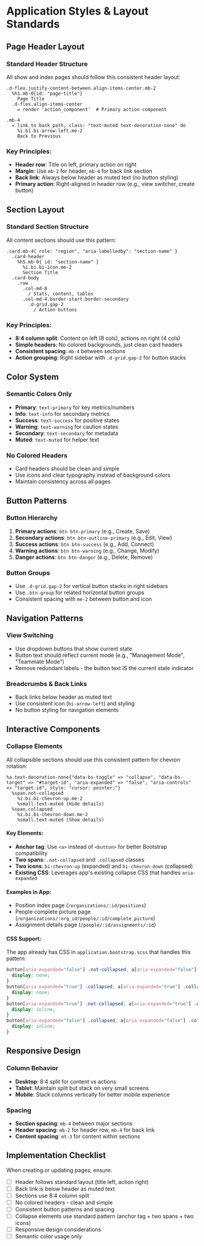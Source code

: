# Application Styles & Layout Standards

## Page Header Layout

### Standard Header Structure
All show and index pages should follow this consistent header layout:

```haml
.d-flex.justify-content-between.align-items-center.mb-2
  %h1.mb-0{id: "page-title"}
    Page Title
  .d-flex.align-items-center
    = render 'action_component'  # Primary action component

.mb-4
  = link_to back_path, class: "text-muted text-decoration-none" do
    %i.bi.bi-arrow-left.me-2
    Back to Previous
```

### Key Principles:
- **Header row**: Title on left, primary action on right
- **Margin**: Use `mb-2` for header, `mb-4` for back link section
- **Back link**: Always below header as muted text (no button styling)
- **Primary action**: Right-aligned in header row (e.g., view switcher, create button)

## Section Layout

### Standard Section Structure
All content sections should use this pattern:

```haml
.card.mb-4{ role: "region", "aria-labelledby": "section-name" }
  .card-header
    %h5.mb-0{ id: "section-name" }
      %i.bi.bi-icon.me-2
      Section Title
  .card-body
    .row
      .col-md-8
        / Stats, content, tables
      .col-md-4.border-start.border-secondary
        .d-grid.gap-2
          / Action buttons
```

### Key Principles:
- **8:4 column split**: Content on left (8 cols), actions on right (4 cols)
- **Simple headers**: No colored backgrounds, just clean card headers
- **Consistent spacing**: `mb-4` between sections
- **Action grouping**: Right sidebar with `.d-grid.gap-2` for button stacks

## Color System

### Semantic Colors Only
- **Primary**: `text-primary` for key metrics/numbers
- **Info**: `text-info` for secondary metrics
- **Success**: `text-success` for positive states
- **Warning**: `text-warning` for caution states
- **Secondary**: `text-secondary` for metadata
- **Muted**: `text-muted` for helper text

### No Colored Headers
- Card headers should be clean and simple
- Use icons and clear typography instead of background colors
- Maintain consistency across all pages

## Button Patterns

### Button Hierarchy
1. **Primary actions**: `btn btn-primary` (e.g., Create, Save)
2. **Secondary actions**: `btn btn-outline-primary` (e.g., Edit, View)
3. **Success actions**: `btn btn-success` (e.g., Add, Connect)
4. **Warning actions**: `btn btn-warning` (e.g., Change, Modify)
5. **Danger actions**: `btn btn-danger` (e.g., Delete, Remove)

### Button Groups
- Use `.d-grid.gap-2` for vertical button stacks in right sidebars
- Use `.btn-group` for related horizontal button groups
- Consistent spacing with `me-2` between button and icon

## Navigation Patterns

### View Switching
- Use dropdown buttons that show current state
- Button text should reflect current mode (e.g., "Management Mode", "Teammate Mode")
- Remove redundant labels - the button text IS the current state indicator

### Breadcrumbs & Back Links
- Back links below header as muted text
- Use consistent icon (`bi-arrow-left`) and styling
- No button styling for navigation elements

## Interactive Components

### Collapse Elements
All collapsible sections should use this consistent pattern for chevron rotation:

```haml
%a.text-decoration-none{"data-bs-toggle" => "collapse", "data-bs-target" => "#target-id", "aria-expanded" => "false", "aria-controls" => "target-id", style: "cursor: pointer;"}
  %span.not-collapsed
    %i.bi.bi-chevron-up.me-2
    %small.text-muted (Hide details)
  %span.collapsed
    %i.bi.bi-chevron-down.me-2
    %small.text-muted (Show details)
```

#### Key Elements:
- **Anchor tag**: Use `<a>` instead of `<button>` for better Bootstrap compatibility
- **Two spans**: `.not-collapsed` and `.collapsed` classes
- **Two icons**: `bi-chevron-up` (expanded) and `bi-chevron-down` (collapsed)
- **Existing CSS**: Leverages app's existing collapse CSS that handles `aria-expanded`

#### Examples in App:
- Position index page (`/organizations/:id/positions`)
- People complete picture page (`/organizations/:org_id/people/:id/complete_picture`)
- Assignment details page (`/people/:id/assignments/:id`)

#### CSS Support:
The app already has CSS in `application.bootstrap.scss` that handles this pattern:
```scss
button[aria-expanded="false"] .not-collapsed, a[aria-expanded="false"] .not-collapsed {
  display: none;
}
button[aria-expanded="true"] .collapsed, a[aria-expanded="true"] .collapsed {
  display: none;
}
button[aria-expanded="true"] .not-collapsed, a[aria-expanded="true"] .not-collapsed {
  display: inline;
}
button[aria-expanded="false"] .collapsed, a[aria-expanded="false"] .collapsed {
  display: inline;
}
```

## Responsive Design

### Column Behavior
- **Desktop**: 8:4 split for content vs actions
- **Tablet**: Maintain split but stack on very small screens
- **Mobile**: Stack columns vertically for better mobile experience

### Spacing
- **Section spacing**: `mb-4` between major sections
- **Header spacing**: `mb-2` for header row, `mb-4` for back link
- **Content spacing**: `mt-3` for content within sections

## Implementation Checklist

When creating or updating pages, ensure:
- [ ] Header follows standard layout (title left, action right)
- [ ] Back link is below header as muted text
- [ ] Sections use 8:4 column split
- [ ] No colored headers - clean and simple
- [ ] Consistent button patterns and spacing
- [ ] Collapse elements use standard pattern (anchor tag + two spans + two icons)
- [ ] Responsive design considerations
- [ ] Semantic color usage only
